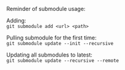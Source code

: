 Reminder of submodule usage:  

Adding:  
`git submodule add <url> <path>`

Pulling submodule for the first time:  
`git submodule update --init --recursive`  

Updating all submodules to latest:  
`git submodule update --recursive --remote` 